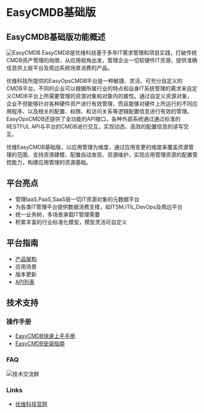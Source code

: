 # EasyCMDB基础版
## EasyCMDB基础版功能概述
![EasyCMDB](https://github.com/easycmdb/easycmdb/blob/master/img/EasyCMDB.png)
EasyCMDB是优维科技基于多年IT需求管理和项目实践，打破传统CMDB资产管理的局限，从应用视角出发，管理企业一切软硬件IT资源，提供准确信息供上层平台及周边系统场景消费的产品。

优维科技所提供的EasyOpsCMDB平台是一种敏捷、灵活、可充分自定义的CMDB平台。不同的企业可以根据所属行业的特点和自身IT系统管理的需求来自定义CMDB平台上所需要管理的资源对象和对象内的属性。通过自定义资源对象，企业不但能够针对各种硬件资产进行有效管理，而且能够对硬件上所运行的不同应用程序、以及相关的配置、权限、和访问关系等逻辑配置信息进行有效的管理。EasyOpsCMDB还提供了全功能的API接口，各种外部系统通过通过标准的RESTFUL API与平台的CMDB进行交互，实现动态、高效的配置信息的读写交互。

优维EasyCMDB基础版，以应用管理为维度，通过应用变更的维度来覆盖资源管理的范围，支持资源建模、配置自动发现、资源维护，实现应用管理资源的配置管控能力，构建应用管理的资源基础。

## 平台亮点
- 管理IaaS,PaaS,SaaS层一切IT资源对象的元数据平台
- 为各类IT管理平台提供数据消费支撑，如ITSM,ITIL,DevOps及周边平台
- 统一业务树，多场景承载IT管理需要
- 积累丰富的行业标准化模型，模型灵活可自定义

## 平台指南
- [产品架构](https://github.com/easycmdb/easycmdb/blob/master/img/EasyCMDB功能架构.jpg)
- 应用场景
- 版本更新
- [API列表](https://github.com/easycmdb/easycmdb/blob/master/doc/EasyCMDBapi.md)

## 技术支持
### 操作手册
- [EasyCMDB快速上手手册](https://github.com/easycmdb/easycmdb/blob/master/doc/EasyCMDB快速上手手册.md)
- [EasyCMDB安装指南](https://github.com/easycmdb/easycmdb/blob/master/doc/EasyCMDB安装指南.md)
### FAQ
![技术交流群](https://github.com/easycmdb/easycmdb/blob/master/img/qq群.png)
### Links
- [优维科技官网](http://www.uwintech.cn/)

